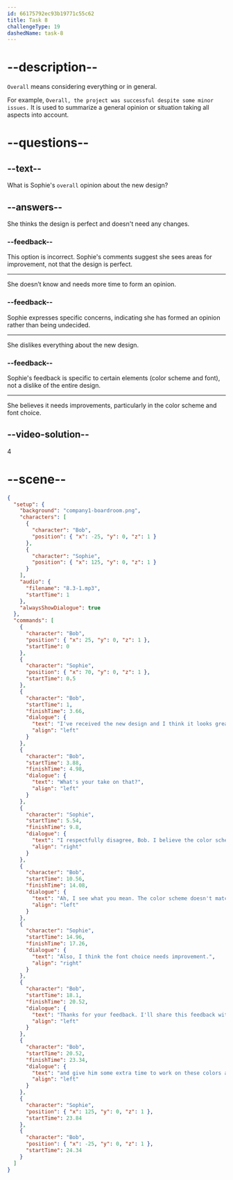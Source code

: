 ```yaml
---
id: 66175792ec93b19771c55c62
title: Task 8
challengeType: 19
dashedName: task-8
---
```


<!-- (Audio) The whole dialogue -->

# --description--

`Overall` means considering everything or in general. 

For example, `Overall, the project was successful despite some minor issues.` It is used to summarize a general opinion or situation taking all aspects into account.

# --questions--

## --text--

What is Sophie's `overall` opinion about the new design?

## --answers--

She thinks the design is perfect and doesn't need any changes.

### --feedback--

This option is incorrect. Sophie's comments suggest she sees areas for improvement, not that the design is perfect.

---

She doesn’t know and needs more time to form an opinion.

### --feedback--

Sophie expresses specific concerns, indicating she has formed an opinion rather than being undecided.

---

She dislikes everything about the new design.

### --feedback--

Sophie's feedback is specific to certain elements (color scheme and font), not a dislike of the entire design.

---

She believes it needs improvements, particularly in the color scheme and font choice.

## --video-solution--

4

# --scene--

```json
{
  "setup": {
    "background": "company1-boardroom.png",
    "characters": [
      {
        "character": "Bob",
        "position": { "x": -25, "y": 0, "z": 1 }
      },
      {
        "character": "Sophie",
        "position": { "x": 125, "y": 0, "z": 1 }
      }
    ],
    "audio": {
      "filename": "8.3-1.mp3",
      "startTime": 1
    },
    "alwaysShowDialogue": true
  },
  "commands": [
    {
      "character": "Bob",
      "position": { "x": 25, "y": 0, "z": 1 },
      "startTime": 0
    },
    {
      "character": "Sophie",
      "position": { "x": 70, "y": 0, "z": 1 },
      "startTime": 0.5
    },
    {
      "character": "Bob",
      "startTime": 1,
      "finishTime": 3.66,
      "dialogue": {
        "text": "I've received the new design and I think it looks great.",
        "align": "left"
      }
    },
    {
      "character": "Bob",
      "startTime": 3.88,
      "finishTime": 4.98,
      "dialogue": {
        "text": "What's your take on that?",
        "align": "left"
      }
    },
    {
      "character": "Sophie",
      "startTime": 5.54,
      "finishTime": 9.8,
      "dialogue": {
        "text": "I respectfully disagree, Bob. I believe the color scheme needs some changes.",
        "align": "right"
      }
    },
    {
      "character": "Bob",
      "startTime": 10.56,
      "finishTime": 14.08,
      "dialogue": {
        "text": "Ah, I see what you mean. The color scheme doesn't match our brand's image.",
        "align": "left"
      }
    },
    {
      "character": "Sophie",
      "startTime": 14.96,
      "finishTime": 17.26,
      "dialogue": {
        "text": "Also, I think the font choice needs improvement.",
        "align": "right"
      }
    },
    {
      "character": "Bob",
      "startTime": 18.1,
      "finishTime": 20.52,
      "dialogue": {
        "text": "Thanks for your feedback. I'll share this feedback with Tom",
        "align": "left"
      }
    },
    {
      "character": "Bob",
      "startTime": 20.52,
      "finishTime": 23.34,
      "dialogue": {
        "text": "and give him some extra time to work on these colors and fonts.",
        "align": "left"
      }
    },
    {
      "character": "Sophie",
      "position": { "x": 125, "y": 0, "z": 1 },
      "startTime": 23.84
    },
    {
      "character": "Bob",
      "position": { "x": -25, "y": 0, "z": 1 },
      "startTime": 24.34
    }
  ]
}
```

